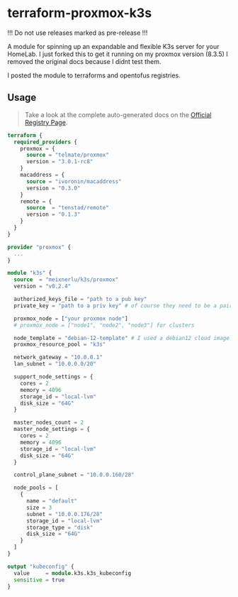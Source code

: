 # terraform-proxmox-k3s

!!! Do not use releases marked as pre-release !!!

A module for spinning up an expandable and flexible K3s server for your HomeLab.
I just forked this to get it running on my proxmox version (8.3.5)
I removed the original docs because I didnt test them.

I posted the module to terraforms and opentofus registries.

## Usage

> Take a look at the complete auto-generated docs on the
[Official Registry Page](https://search.opentofu.org/module/meixnerlu/k3s/proxmox/latest).

```terraform
terraform {
  required_providers {
    proxmox = {
      source = "telmate/proxmox"
      version = "3.0.1-rc8"
    }
    macaddress = {
      source = "ivoronin/macaddress"
      version = "0.3.0"
    }
    remote = {
      source  = "tenstad/remote"
      version = "0.1.3"
    }
  }
}

provider "proxmox" {
  ...
}

module "k3s" {
  source  = "meixnerlu/k3s/proxmox"
  version = "v0.2.4"

  authorized_keys_file = "path to a pub key"
  private_key = "path to a priv key" # of course they need to be a pair

  proxmox_node = ["your proxmox node"]
  # proxmox_node = ["node1", "node2", "node3"] for clusters

  node_template = "debian-12-template" # I used a debian12 cloud image with qemu-guest-agent and nfs-common installed
  proxmox_resource_pool = "k3s"

  network_gateway = "10.0.0.1"
  lan_subnet = "10.0.0.0/20"

  support_node_settings = {
    cores = 2
    memory = 4096
    storage_id = "local-lvm"
    disk_size = "64G"
  }

  master_nodes_count = 2
  master_node_settings = {
    cores = 2
    memory = 4096
    storage_id = "local-lvm"
    disk_size = "64G"
  }

  control_plane_subnet = "10.0.0.160/28"

  node_pools = [
    {
      name = "default"
      size = 3
      subnet = "10.0.0.176/28"
      storage_id = "local-lvm"
      storage_type = "disk"
      disk_size = "64G"
    }
  ]
}

output "kubeconfig" {
  value     = module.k3s.k3s_kubeconfig
  sensitive = true
}
```
